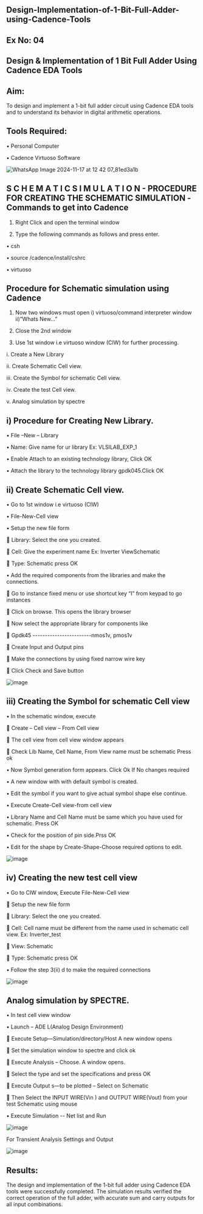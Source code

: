 ## Design-Implementation-of-1-Bit-Full-Adder-using-Cadence-Tools
## Ex No: 04 
## Design & Implementation of 1 Bit Full Adder Using Cadence EDA Tools   

## Aim:
To design and implement a 1-bit full adder circuit using Cadence EDA tools and to understand its behavior in digital arithmetic operations.

## Tools Required:

•	Personal Computer

•	Cadence Virtuoso Software

![WhatsApp Image 2024-11-17 at 12 42 07_81ed3a1b](https://github.com/user-attachments/assets/e3d99eb4-2733-4fed-86f0-6e332f9dc072)


## S C H E M A T I C S I M U L A T I O N - PROCEDURE FOR CREATING THE SCHEMATIC SIMULATION -Commands to get into Cadence


1.	Right Click and open the terminal window

2.	Type the following commands as follows and press enter.

•	csh

•	source /cadence/install/cshrc

•	virtuoso 

## Procedure for Schematic simulation using Cadence

1.	Now two windows must open i) virtuoso/command interpreter window ii)”Whats New…”

2.	Close the 2nd window

3.	Use 1st window i.e virtuoso window (CIW) for further processing.

i.	Create a New Library

ii.	Create Schematic Cell view.

iii.	Create the Symbol for schematic Cell view.

iv.	Create the test Cell view.

v.	Analog simulation by spectre


## i)	Procedure for Creating New Library.

•	File –New – Library

•	Name: Give name for ur library Ex: VLSILAB_EXP_1

•	Enable Attach to an existing technology library, Click OK

•	Attach the library to the technology library gpdk045.Click OK

## ii)	Create Schematic Cell view.

•	Go to 1st window i.e virtuoso (CIW)

•	File-New-Cell view

•	Setup the new file form

	Library: Select the one you created.

	Cell: Give the experiment name Ex: Inverter ViewSchematic

	Type: Schematic press OK

•	Add the required components from the libraries and make the connections.

	Go to instance fixed menu or use shortcut key “I” from keypad to go instances

	Click on browse. This opens the library browser

	Now select the appropriate library for components like 

	Gpdk45 ------------------------nmos1v, pmos1v

	Create Input and Output pins

	Make the connections by using fixed narrow wire key

	Click Check and Save button

![image](https://github.com/user-attachments/assets/c96ecc2f-9600-409d-89c2-00d449894e92)




 
## iii)	Creating the Symbol for schematic Cell view

•	In the schematic window, execute 

	Create – Cell view – From Cell view

	The cell view from cell view window appears

	Check Lib Name, Cell Name, From View name must be schematic Press ok

•	Now Symbol generation form appears. Click Ok If No changes required

•	A new window with with default symbol is created.

•	Edit the symbol if you want to give actual symbol shape else continue.

•	Execute Create-Cell view-from cell view

•	Library Name and Cell Name must be same which you have used for schematic. Press OK

•	Check for the position of pin side.Prss OK

•	Edit for the shape by Create-Shape-Choose required options to edit.


 ![image](https://github.com/user-attachments/assets/7df609e0-6672-4600-91fd-0c6a04249f4f)




## iv)	Creating the new test cell view


•	Go to CIW window, Execute File-New-Cell view

	Setup the new file form

	Library: Select the one you created.

	Cell: Cell name must be different from the name used in schematic cell view. Ex: Inverter_test

	View: Schematic

	Type: Schematic press OK

•	Follow the step 3(ii) d to make the required connections


![image](https://github.com/user-attachments/assets/88bbd266-b9e4-48c1-bd16-58d54720abe3)



 
## Analog simulation by SPECTRE.

•	In test cell view window

•	Launch – ADE L(Analog Design Environment)

	Execute Setup—Simulation/directory/Host A new window opens

	Set the simulation window to spectre and click ok

	Execute Analysis – Choose. A window opens.

	Select the type and set the specifications and press OK

	Execute Output s—to be plotted – Select on Schematic


	Then Select the INPUT WIRE(Vin ) and OUTPUT WIRE(Vout) from your test Schematic using mouse

•	Execute Simulation -- Net list and Run



![image](https://github.com/user-attachments/assets/4030a1bf-b5d1-4d0f-9dcb-87d4104e3133)




For Transient Analysis Settings and Output
 

![image](https://github.com/user-attachments/assets/67bfc864-cdf4-4a60-9f94-622bf4a2ae23)



 

## Results:

The design and implementation of the 1-bit full adder using Cadence EDA tools were successfully completed. The simulation results verified the correct operation of the full adder, with accurate sum and carry outputs for all input combinations.
